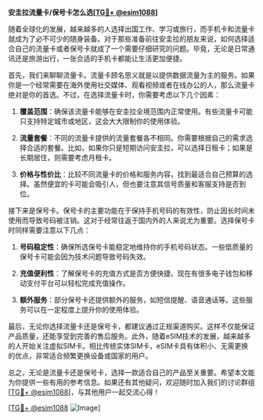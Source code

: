 **安圭拉流量卡/保号卡怎么选[[TG💪+ @esim1088](https://t.me/s/esim1088)]**

随着全球化的发展，越来越多的人选择出国工作、学习或旅行，而手机卡和流量卡就成为了必不可少的随身装备。对于那些准备前往安圭拉的朋友来说，如何选择适合自己的流量卡或者保号卡就成了一个需要仔细研究的问题。毕竟，无论是日常通讯还是旅游出行，一张合适的手机卡都能让生活更加便捷。

首先，我们来聊聊流量卡。流量卡顾名思义就是以提供数据流量为主的服务。如果你是一个经常需要在海外使用社交媒体、观看视频或者在线办公的人，那么流量卡绝对是你的首选。不过，在选择流量卡时，你需要考虑以下几个因素：

1. **覆盖范围**：确保该流量卡能够在安圭拉全境范围内正常使用。有些流量卡可能只支持特定城市或地区，这会大大限制你的使用体验。
   
2. **流量套餐**：不同的流量卡提供的流量套餐各不相同。你需要根据自己的需求选择合适的套餐。比如，如果你只是短期访问安圭拉，可以选择日租卡；如果是长期居住，则需要考虑月租卡。

3. **价格与性价比**：比较不同流量卡的价格和服务内容，找到最适合自己预算的选择。虽然便宜的卡可能会吸引人，但也要注意其信号质量和客服支持是否到位。

接下来是保号卡。保号卡的主要功能在于保持手机号码的有效性，防止因长时间未使用而导致号码被注销。这对于经常往返于国内外的人来说尤为重要。选择保号卡时同样需要注意以下几点：

1. **号码稳定性**：确保所选保号卡能稳定地维持你的手机号码状态。一些低质量的保号卡可能会因为技术问题导致号码失效。

2. **充值便利性**：了解保号卡的充值方式是否方便快捷。现在有很多电子钱包和移动支付平台可以轻松完成充值操作。

3. **额外服务**：部分保号卡还提供额外的服务，如短信提醒、语音通话等。这些服务可以在一定程度上提升你的使用体验。

最后，无论你选择流量卡还是保号卡，都建议通过正规渠道购买。这样不仅能保证产品质量，还能享受到完善的售后服务。此外，随着eSIM技术的发展，越来越多的人开始关注虚拟SIM卡。相比传统实体SIM卡，eSIM卡具有体积小、无需更换的优点，非常适合频繁更换设备或国家的用户。

总之，无论是流量卡还是保号卡，选择一款适合自己的产品至关重要。希望本文能为你提供一些有用的参考信息。如果还有其他疑问，欢迎随时加入我们的讨论群组[[TG💪+ @esim1088](https://t.me/s/esim1088)]，与其他用户一起交流心得！

[[TG💪+ @esim1088](https://t.me/s/esim1088) ![Image](https://i.postimg.cc/4NQfJmqS/Snipaste-2025-05-13-00-14-12.png)]